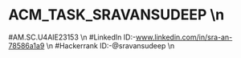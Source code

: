 # ACM_TASK_SRAVANSUDEEP \n
#AM.SC.U4AIE23153 \n
#LinkedIn ID:-www.linkedin.com/in/sra-an-78586a1a9 \n
#Hackerrank ID:-@sravansudeep \n
